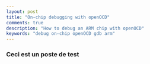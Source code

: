 ```yaml
---
layout: post
title: "On-chip debugging with openOCD"
comments: true
description: "How to debug an ARM chip with openOCD"
keywords: "debug on-chip openOCD gdb arm"
---
```


### Ceci est un poste de test
